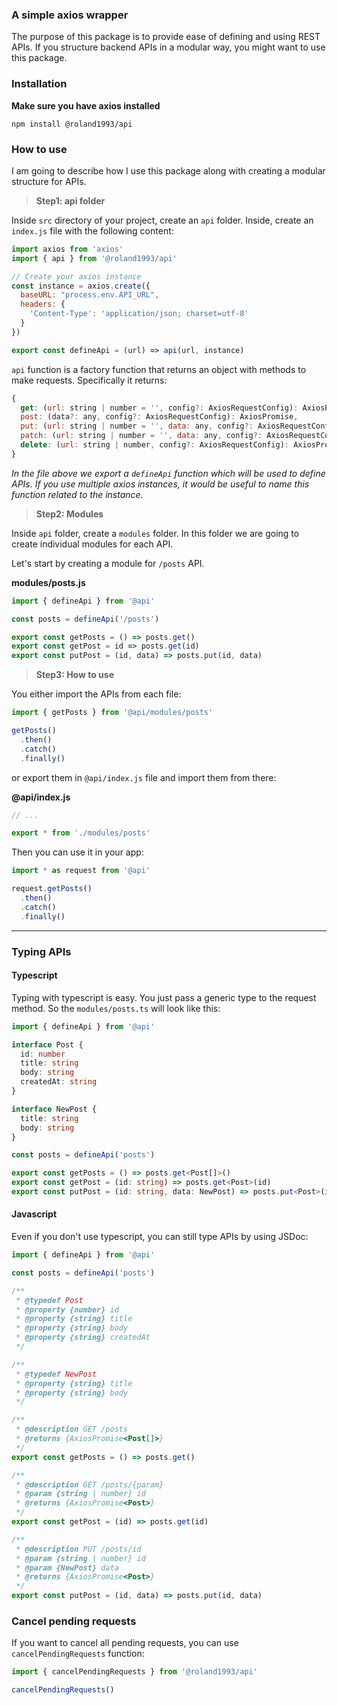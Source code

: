 ### A simple axios wrapper

The purpose of this package is to provide ease of defining and using REST APIs.
If you structure backend APIs in a modular way, you might want to use this package.

### Installation

**Make sure you have axios installed**

```shell
npm install @roland1993/api
```

### How to use

I am going to describe how I use this package along with creating a modular structure for APIs.

> **Step1: api folder**

Inside `src` directory of your project, create an `api` folder.
Inside, create an `index.js` file with the following content:

```js
import axios from 'axios'
import { api } from '@roland1993/api'

// Create your axios instance
const instance = axios.create({
  baseURL: "process.env.API_URL",
  headers: {
    'Content-Type': 'application/json; charset=utf-8'
  }
})

export const defineApi = (url) => api(url, instance)
```

`api` function is a factory function that returns an object with methods to make requests.
Specifically it returns:

```js
{
  get: (url: string | number = '', config?: AxiosRequestConfig): AxiosPromise,
  post: (data?: any, config?: AxiosRequestConfig): AxiosPromise,
  put: (url: string | number = '', data: any, config?: AxiosRequestConfig): AxiosPromise,
  patch: (url: string | number = '', data: any, config?: AxiosRequestConfig): AxiosPromise
  delete: (url: string | number, config?: AxiosRequestConfig): AxiosPromise
}
```

*In the file above we export a `defineApi` function which will be used to define APIs.
If you use multiple axios instances, it would be useful to name this function related to the instance.*

> **Step2: Modules**

Inside `api` folder, create a `modules` folder. In this folder we are going to create individual modules for each API.

Let's start by creating a module for `/posts` API.

**modules/posts.js**

```js
import { defineApi } from '@api'

const posts = defineApi('/posts')

export const getPosts = () => posts.get()
export const getPost = id => posts.get(id)
export const putPost = (id, data) => posts.put(id, data)
```

> **Step3: How to use**

You either import the APIs from each file:

```js
import { getPosts } from '@api/modules/posts'

getPosts()
  .then()
  .catch()
  .finally()
```

or export them in `@api/index.js` file and import them from there:

**@api/index.js**
```js
// ...

export * from './modules/posts'
```

Then you can use it in your app:

```js
import * as request from '@api'

request.getPosts()
  .then()
  .catch()
  .finally()
```

------------------

### Typing APIs

#### Typescript

Typing with typescript is easy. You just pass a generic type to the request method.
So the `modules/posts.ts` will look like this:

```ts
import { defineApi } from '@api'

interface Post {
  id: number
  title: string
  body: string
  createdAt: string
}

interface NewPost {
  title: string
  body: string
}

const posts = defineApi('posts')

export const getPosts = () => posts.get<Post[]>()
export const getPost = (id: string) => posts.get<Post>(id)
export const putPost = (id: string, data: NewPost) => posts.put<Post>(id, data)
```

#### Javascript

Even if you don't use typescript, you can still type APIs by using JSDoc:

```js
import { defineApi } from '@api'

const posts = defineApi('posts')

/**
 * @typedef Post
 * @property {number} id
 * @property {string} title
 * @property {string} body
 * @property {string} createdAt
 */

/**
 * @typedef NewPost
 * @property {string} title
 * @property {string} body
 */

/**
 * @description GET /posts
 * @returns {AxiosPromise<Post[]>}
 */
export const getPosts = () => posts.get()

/**
 * @description GET /posts/{param}
 * @param {string | number} id
 * @returns {AxiosPromise<Post>}
 */
export const getPost = (id) => posts.get(id)

/**
 * @description PUT /posts/id
 * @param {string | number} id
 * @param {NewPost} data
 * @returns {AxiosPromise<Post>}
 */
export const putPost = (id, data) => posts.put(id, data)
```
### Cancel pending requests

If you want to cancel all pending requests, you can use `cancelPendingRequests` function:

```js
import { cancelPendingRequests } from '@roland1993/api'

cancelPendingRequests()
```
